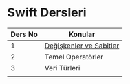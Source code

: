 # Swift Dersleri

| Ders No | Konular                                               |
| ------- | ----------------------------------------------------- |
| 1       | [Değişkenler ve Sabitler](01_Variables/variables.md)  |
| 2       | Temel Operatörler                                     |
| 3       | Veri Türleri                                          |
|         |                                                       |

